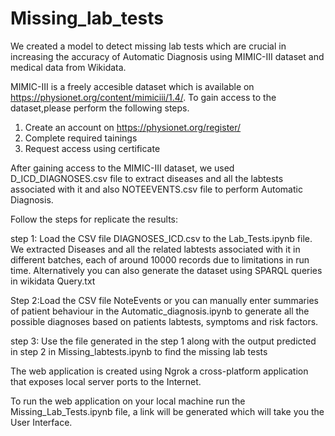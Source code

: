 # Missing_lab_tests

We created a model to detect missing lab tests which are crucial in increasing the accuracy of Automatic Diagnosis using MIMIC-III dataset and medical data from Wikidata.

MIMIC-III is a freely accesible dataset which is available on https://physionet.org/content/mimiciii/1.4/.
To gain access to the dataset,please perform the following steps.

  1. Create an account on https://physionet.org/register/
  2. Complete required tainings 
  3. Request access using certificate
 
After gaining access to the MIMIC-III dataset, we used D_ICD_DIAGNOSES.csv file to extract diseases and all the labtests associated with it and also NOTEEVENTS.csv file to perform Automatic Diagnosis.

Follow the steps for replicate the results:

step 1: Load the CSV file DIAGNOSES_ICD.csv to the Lab_Tests.ipynb file.
We extracted Diseases and all the related labtests associated with it in different batches, each of around 10000 records due to limitations in run time. Alternatively you can also generate the dataset using SPARQL queries in wikidata Query.txt

Step 2:Load the CSV file NoteEvents or you can manually enter summaries of patient behaviour in the Automatic_diagnosis.ipynb to generate all the possible diagnoses based on patients labtests, symptoms and risk factors.

step 3: Use the file generated in the step 1 along with the output predicted in step 2 in Missing_labtests.ipynb to find the missing lab tests

The web application is created using Ngrok a cross-platform application that exposes local server ports to the Internet.

To run the web application on your local machine run the Missing_Lab_Tests.ipynb file, a link will be generated which will take you the User Interface.

